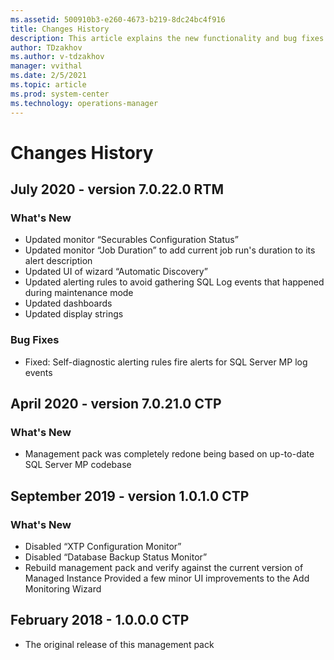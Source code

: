```yaml
---
ms.assetid: 500910b3-e260-4673-b219-8dc24bc4f916
title: Changes History
description: This article explains the new functionality and bug fixes implemented in Management Pack for Azure SQL Managed Instance
author: TDzakhov
ms.author: v-tdzakhov
manager: vvithal
ms.date: 2/5/2021
ms.topic: article
ms.prod: system-center
ms.technology: operations-manager
---
```


# Changes History

## July 2020 - version 7.0.22.0 RTM

### What's New

  - Updated monitor “Securables Configuration Status”
  - Updated monitor “Job Duration” to add current job run's duration to its alert description
  - Updated UI of wizard “Automatic Discovery”
  - Updated alerting rules to avoid gathering SQL Log events that happened during maintenance mode
  - Updated dashboards
  - Updated display strings

### Bug Fixes

  - Fixed: Self-diagnostic alerting rules fire alerts for SQL Server MP log events

## April 2020 - version 7.0.21.0 CTP

### What's New

  - Management pack was completely redone being based on up-to-date SQL Server MP codebase

## September 2019 - version 1.0.1.0 CTP

### What's New

  - Disabled “XTP Configuration Monitor”
  - Disabled “Database Backup Status Monitor”
  - Rebuild management pack and verify against the current version of Managed Instance Provided a few minor UI improvements to the Add Monitoring Wizard

## February 2018 - 1.0.0.0 CTP

- The original release of this management pack